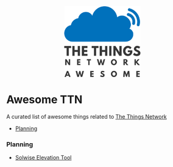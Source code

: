 <div style="text-align: center;margin-bottom: 20px;">
  <img src="logo.png" alt="Awesome TTN" style="width: 200px;" />
</div>

# Awesome TTN
A curated list of awesome things related to [The Things Network](https://www.thethingsnetwork.org/)

- [Planning](#planning)

### Planning
- [Solwise Elevation Tool](https://www.solwise.co.uk/wireless-elevationtool.html)
